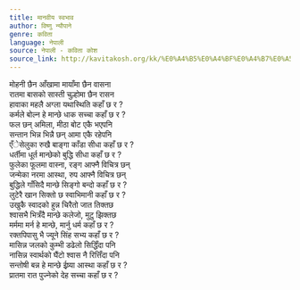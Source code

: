 ```yaml
---
title: मानवीय स्वभाव
author: विष्णु न्यौपाने
genre: कविता
language: नेपाली
source: नेपाली - कविता कोश
source_link: http://kavitakosh.org/kk/%E0%A4%B5%E0%A4%BF%E0%A4%B7%E0%A5%8D%E0%A4%A3%E0%A5%81_%E0%A4%A8%E0%A5%8D%E0%A4%AF%E0%A5%8C%E0%A4%AA%E0%A4%BE%E0%A4%A8%E0%A5%87
---
```


मोहनी छैन आँखामा मायाँमा छैन वासना  
रातमा बासको सास्ती चुल्होमा छैन रासन  
हावाका महलै अग्ला यथास्थिति कहाँ छ र ?  
कर्मले बोल्न हे मान्छे धाक सच्चा कहाँ छ र ?  
फल छन् अमिला, मीठा बोट एकै भएपनि  
सन्तान भिन्न भिन्नै छन् आमा एकै रहेपनि  
एँेसेलुका रुखै बाङ्गा काँडा सीधा कहाँ छ र ?  
धर्तीमा धूर्त मान्छेको बुद्धि सीधा कहाँ छ र ?  
फुलेका फूलमा वास्ना, रङ्ग आफ्नै विचित्र छन्  
जन्मेका नरमा आस्था, रुप आफ्नै विचित्र छन्  
बुद्धिले गाँसिदै मान्छे सिङ्गो बन्दो कहाँ छ र ?  
लुटेरै खान सिक्तो छ स्वाभिमानी कहाँ छ र ?  
उखुकै स्वादको हुन्न चिरैतो जात तिक्तछ  
श्वासभै भित्रँदै मान्छे कलेजो, मुटु झिक्तछ  
मर्ममा मर्न हे मान्छे, मार्नु धर्म कहाँ छ र ?  
रक्तपिपासु भै ज्यूने सिंह सभ्य कहाँ छ र ?  
मासिन्न जलको कुम्भी डढेलो सिद्धिँदा पनि  
नासिन्न स्वार्थको घैंटो श्वास नै रित्तिँदा पनि  
सन्तोषी बन्न हे मान्छे ईष्र्या आस्था कहाँ छ र ?  
प्रातमा रात पुज्नेको देह सच्चा कहाँ छ र ?

